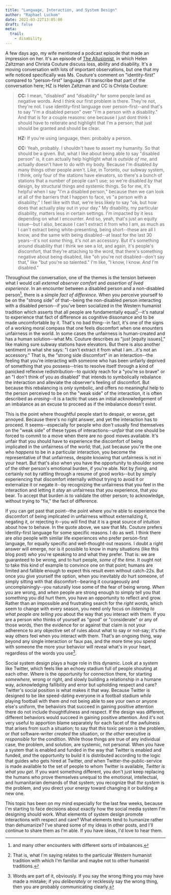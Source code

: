 ```yaml
---
title: "Language, Interaction, and System Design"
author: "Raphael Luckom"
date: 2021-03-22T13:05:00
draft: false
meta:
  trail:
    - disability
---
```

A few days ago, my wife mentioned a podcast episode that made an impression on her. It's an episode of
[The Allusionist](https://www.theallusionist.org/allusionist/additions-losses), in which Helen Zaltzman
and Christa Couture discuss loss, ability and disability. It's a moving conversation
with lots of important observations, but one that my wife noticed specifically was Ms. Couture's comment on
"identity-first" compared to "person-first" language. I'll transcribe that part of the conversation here;
HZ is Helen Zaltzman and CC is Christa Couture:

> __CC:__ I mean, "disabled" and "disability" for some people land as negative words. And I think our first problem is there.
> They're not, they're not. I use identity-first language over person-first--and that's to say "I'm a disabled person" over
> "I'm a person with a disability." And that is for a couple reasons: one because I just dont think I should have to reiterate
> and highlight that I'm a person; that just should be granted and should be clear.
> 
> __HZ:__ If you're using language, then: probably a person.
> 
> __CC:__ Yeah, probably. I shouldn't have to assert my humanity. So that should be a given. But, what I like about being able to say "disabled person"
> is, it can actually help highlight what is _outside of me_, and actually doesn't have to do with my body. Because I'm disabled _by_
> many things other people aren't. Like, in Toronto, our subway system, I think, only four of the stations have elevators, so there's a bunch of
> stations that a number of people can't use; so we're disabled _by_ that design, by structural things and systemic things. So for me,
> it's helpful when I say "I'm a disabled person," because then we can look at all of the barriers that I happen to face, vs "a person with
> a disability;" I feel like with that, we're less likely to say "ok, but how does that actually play out in your day." My disability, my 
> particular disability, matters less in certain settings. I'm impacted by it less depending on what I encounter. And so, yeah, that's just
> an equity issue--but I also, because I can't extract it from who I am, as much as I can't extract being white-presenting, being short--these
> are all I know, and the same with being disabled--at least for the last 30 years--it's not _some_ thing, it's not an accessory. But it's something
> around disability that I think we see a lot, and again, it's people's discomfort, that they're attaching to the word, that there's something
> negative about being disabled, like "oh you're not disabled--don't say that," like "but you're so talented." I'm like, "I know, I know. _And_ I'm
> disabled."

Throughout the conversation, one of the themes is the tension between what I would call _external observer comfort_ and 
_assertion of lived experience_. In an encounter between a disabled person and a non-disabled person[^1], there is a simple
_fact of difference_. When you perceive yourself to be on the "strong side" of that--being the non-disabled person interacting
with a disabled person--if you've been socialized in the Western humanist tradition which asserts that all people are fundamentally
equal[^2]--it's natural to experience that fact of difference as cognitive dissonance and to be made uncomfortable by it. That's
no bad thing--in fact, it's one of the signs of a working moral compass that one feels discomfort when one enounters unfairness
in the world. In some cases the unfairness is human-created and has a human solution--what Ms. Couture describes as "just
[equity issues]," like making sure subway stations have elevators. But there is also another sentiment in what she says: "I can't
extract it from what I am...it's not an accessory." That is, the "strong side discomfort" in an interaction--the feeling that you're
interacting with someone who has been unfairly deprived of something that you possess--tries to resolve itself through a kind of
panicked reflexive redistribution--to quickly reach for a "you're so brave" or an "I don't think of you as disabled" that intends
to symbolically rebalance the interaction and alleviate the observer's feeling of discomfort. But because this rebalancing is _only_
symbolic, and offers no meaningful help to the person perceived to be on the "weak side" of the interaction, it is often described as
_erasing_--it is a tactic that uses an initial acknowledgement of an imbalance as an excuse to proceed as if the imbalance doesn't exist.

This is the point where thoughtful people start to despair, or worse, get annoyed. Because there's no right answer, and yet the interaction
has to proceed. It seems--especially for people who _don't_ usually find themselves on the "weak side" of these types of interactions--_unfair_
that one should be forced to commit to a move when there are no good moves available. It's unfair that you should have to experience the
discomfort of being implicated in the unfairness of the world; that, just because you're the one who _happens_ to be in a particular interaction,
you become the representative of that unfairness, despite knowing that unfairness is not in your heart. But that's also
when you have the opportunity to shoulder some of the other person's emotional burden, if you're able. Not by _fixing_, and certainly not by rattling through
a resume of good works--but by simply experiencing that discomfort internally without trying to avoid it or externalize it or negate it--by
recognizing the unfairness that you feel in the interaction and letting it _stay_ an unfairness that _you_ experience, that _you_ bear.
To accept that burden _is_ to validate the other person; to acknowledge, without trying to "fix," the fact of difference.

If you can get past that point--the point where you're able to experience the discomfort of being implicated in unfairness without
externalizing it, negating it, or rejecting it--you will find that it is a great source of intuition about how to behave. In the
quote above, we saw that Ms. Couture prefers identity-first language for some specific reasons. I do as well. I think there are
_also_ people with similar life experiences who prefer person-first language, for equally specific and well-thought-out reasons.
I doubt a right answer will emerge, nor is it possible to know in many situations (like this blog post)  _who_  you're speaking to
and what they prefer. That is: we are guaranteed to be wrong, and to hurt people, _some of the time_. It ought not to take this kind of example
to convince one on that point; humans are limited and fallible enough to expect this result even without catch-22s. But once you give yourself
the option, when you inevitably _do_ hurt someone, of simply sitting with that discomfort--bearing it courageously and uncomplainingly--you
naturally lose some of the fear of being wrong. _When_ you are wrong, and _when_ people are strong enough to simply tell you that something you
did hurt them, you have an opportunity to reflect and grow. Rather than an impossible and frustrating search for the _right words_, which seem
to change with every season, you need only focus on _listening to what people are telling you_ about the way that you interact with them.
If you are a person who thinks of yourself as "good" or "considerate" or any of those words, then the evidence for or against that claim
is not your adherence to any objective set of rules about what to say or not-say; it's the way others feel when you interact with them.
That's an ongoing thing, way beyond any single interaction or faux pas, and the more time you spend with someone the more your behavior will
reveal what's in your heart, regardless of the words you use[^3]. 

Social system design plays a huge role in this dynamic. Look at a system like Twitter, which feels like an echoey stadium full of people
shouting at each other. Where is the opportunity for connection there, for starting _somewhere_, wrong or right, and slowly building a relationship
in a humane way, acknowledging fallibility and error but upholding respect and care? Twitter's social position is what makes it that way.
Because Twitter is designed to be like speed-dating everyone in a football stadium _while_ playing football with them _and_ not being able to see your own or anyone else's
uniform, the behaviors that succeed in gaining positive attention there do not include thoughtfulness and respect. If the design was different, different
behaviors would succeed in gaining positive attention. And it's not very useful to apportion blame separately for each facet of the awfulness that
arises from such a situation; to say that _this_ toxic person _is_ the problem, or _that_ software-writer _created_ the situation, or _the other_ executive
_is responsible_ for the condition. While those things are true of any individual case, the problem, and solution, are systemic, not personal. When you
have a system that is enabled and funded in the way that Twitter is enabled and funded, _and_ the opportunity to build it is distributed according to the
logic that guides who gets hired at Twitter, _and_ when Twitter-the-public-service is made available to the set of people to whom Twitter is available,
_Twitter is what you get_. If you want something different, you don't just keep replacing the humans who prove themselves unequal to the emotional,
intellectual, and humanitarian demands of that system; you recognize that _the system_ is the problem, and you direct your energy toward changing
it or building a new one.

This topic has been on my mind especially for the last few weeks, because I'm starting to face decisions about exactly how
the social media system I'm designing should work. What elements of system design promote interactions with respect and care? What elements tend to
humanize rather than dehumanize? I've shared some of my ideas in other posts, and I'll continue to share them as I'm able. If you have ideas, I'd love
to hear them.

[^1]: and many other encounters with different sorts of imbalances.

[^2]: That is, what I'm saying relates to the particular Western humanist tradition with which I'm familiar and maybe not to other
      humanist traditions.

[^3]: Words are part of it, obviously. If you say the wrong thing you may have made a mistake; if you _deliberately_ or recklessly say the
      wrong thing, then you are probably communicating clearly.
